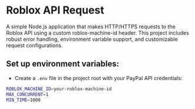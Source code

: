 # Roblox API Request
 A simple Node.js application that makes HTTP/HTTPS requests to the Roblox API using a custom roblox-machine-id header. This project includes robust error handling, environment variable support, and customizable request configurations.

## Set up environment variables:
- Create a `.env` file in the project root with your PayPal API credentials:
```bash
ROBLOX_MACHINE_ID=your-roblox-machine-id
MAX_CONCURRENT=1
MIN_TIME=1000
```
